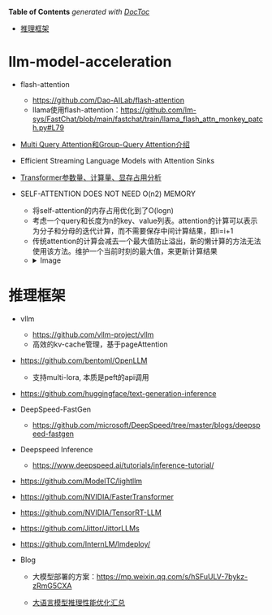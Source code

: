 <!-- START doctoc generated TOC please keep comment here to allow auto update -->
<!-- DON'T EDIT THIS SECTION, INSTEAD RE-RUN doctoc TO UPDATE -->
**Table of Contents**  *generated with [DocToc](https://github.com/thlorenz/doctoc)*

- [推理框架](#%E6%8E%A8%E7%90%86%E6%A1%86%E6%9E%B6)

<!-- END doctoc generated TOC please keep comment here to allow auto update -->

# llm-model-acceleration

- flash-attention
  - https://github.com/Dao-AILab/flash-attention
  - llama使用flash-attention：https://github.com/lm-sys/FastChat/blob/main/fastchat/train/llama_flash_attn_monkey_patch.py#L79

- [Multi Query Attention和Group-Query Attention介绍](https://mp.weixin.qq.com/s/wOyDpxcxKATxGrP8W-1w2Q)

- Efficient Streaming Language Models with Attention Sinks

- [Transformer参数量、计算量、显存占用分析](https://mp.weixin.qq.com/s/4_6J7-NZML5pTGTSH1-KMg)


- SELF-ATTENTION DOES NOT NEED O(n2) MEMORY
  - 将self-attention的内存占用优化到了O(logn)
  - 考虑一个query和长度为n的key、value列表。attention的计算可以表示为分子和分母的迭代计算，而不需要保存中间计算结果，即i=i+1
  - 传统attention的计算会减去一个最大值防止溢出，新的懒计算的方法无法使用该方法。维护一个当前时刻的最大值，来更新计算结果
  - <details>
    <summary>Image </summary>
    <img src="../assets/xFormer.png" align="middle" />
    </details>



# 推理框架

- vllm
  - https://github.com/vllm-project/vllm
  - 高效的kv-cache管理，基于pageAttention

- https://github.com/bentoml/OpenLLM
  - 支持multi-lora, 本质是peft的api调用

- https://github.com/huggingface/text-generation-inference

- DeepSpeed-FastGen
  - https://github.com/microsoft/DeepSpeed/tree/master/blogs/deepspeed-fastgen

- Deepspeed Inference
  - https://www.deepspeed.ai/tutorials/inference-tutorial/

- https://github.com/ModelTC/lightllm

- https://github.com/NVIDIA/FasterTransformer

- https://github.com/NVIDIA/TensorRT-LLM

- https://github.com/Jittor/JittorLLMs

- https://github.com/InternLM/lmdeploy/

- Blog
  - 大模型部署的方案：https://mp.weixin.qq.com/s/hSFuULV-7bykz-zRmG5CXA

  - [大语言模型推理性能优化汇总](https://mp.weixin.qq.com/s/9mfx5ePcWYvWogeOMPTnqA)



